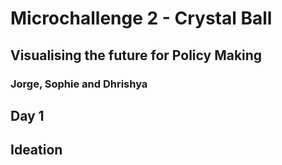 # Microchallenge 2 - Crystal Ball 
## Visualising the future for Policy Making
### Jorge, Sophie and Dhrishya

## Day 1

## Ideation 

